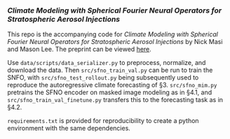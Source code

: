 ### *Climate Modeling with Spherical Fourier Neural Operators for Stratospheric Aerosol Injections*

This repo is the accompanying code for *Climate Modeling with Spherical Fourier Neural Operators for Stratospheric Aerosol Injections* by Nick Masi and Mason Lee. The preprint can be viewed [here](https://drive.google.com/file/d/1W1ysS_8gea3EtiK2yDG4faO1xNJ4fKm6/view?usp=sharing).

Use ```data/scripts/data_serializer.py``` to preprocess, normalize, and download the data. Then ```src/sfno_train_val.py``` can be run to train the SNFO, with ```src/sfno_test_rollout.py``` being subsequently used to reproduce the autoregressive climate forecasting of §3. ```src/sfno_mim.py``` pretrains the SFNO encoder on masked image modeling as in §4.1, and ```src/sfno_train_val_finetune.py``` transfers this to the forecasting task as in §4.2.

```requirements.txt``` is provided for reproducibility to create a python environment with the same dependencies.
